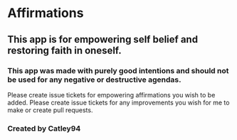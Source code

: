 # Affirmations

## This app is for empowering self belief and restoring faith in oneself.

### This app was made with purely good intentions and should not be used for any negative or destructive agendas.

Please create issue tickets for empowering affirmations you wish to be added.
Please create issue tickets for any improvements you wish for me to make or create pull requests.


### Created by Catley94
